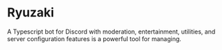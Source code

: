 # Ryuzaki
A Typescript bot for Discord with moderation, entertainment, utilities, and server configuration features is a powerful tool for managing.
